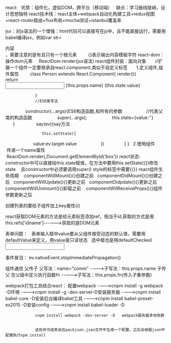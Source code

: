 react:
   优势：组件化，虚拟DOM，跨平台（移动端）
   缺点：学习曲线陡峭，设计思想独特
react技术栈：react主体+webpack自动化构建工具+redux视图+react-router路由+flux布局+mocha测试+istanbul覆盖率

jsx：对js语法的一个增强：html代码可以直接写在js中，且不能直接运行，需要用babel编译jsx，例如var str=<div>内容</div>，需要注意的是有且只有一个根元素
   <script type="text/babel"></script>       {}表示输出内容模板字符
react-dom：操作dom元素
      ReactDom.render(jsx语法)
react组件封装：面向对象
       //扩展一个组件一定要继承自react.component,类似于自定义标签
       1.定义组件,组件属性
         class Person extends React.Component{
                 render(){
                    return   <div>
                                  <input type="text" onchange={this.say.bind(this)}/>
                                  <span>{this.props.name}</span>
                                  <span>{this.state.value}</span>
                             </div>
                    
                   
                 }
                 //ES6类写法
                 constructor(...args){ES6构造函数,和所有的参数
                    //代表父类的构造函数
                    super(...args);
                    this.state={value:''}
                 }
                 say(ev){say方法

                    this.setState({
                       value:ev.target.value
                    })
                }
         }  
      2.使用组件
          <Person/>传递一个name属性
          ReactDom.render(<Person name="东东"/>,Document.getElementById('box'))
react状态:
    constructor中可以直接给this.state赋值，在方法中要用this.setState({})修改state
    且constructor中必须要调用super()
style的标签中需要{{}}
react组件生命周期
    componentWillMount(){}创建之前
    componentDidMount(){}创建之后
    componentWillUpdate(){}更新之前
    componentDidpdate(){}更新之后
    componentWillUnmount(){}卸载之前
    componentWillReceiveProps(){}组件参数更新之后

创建列表的要给子组件加上key属性{i}

react获取DOM元素的方法是给元素标签添加ref，相当于id,获取的方式是用this.refs['idname']------>获取的是DOM元素

表单问题：
   表单输入框中value要从父组件接受动态的默认值，需要用defaultValue来定义，用value是只读状态
   选中框也是用defaultChecked
  <input type="text" defaultValue={this.props.value}/>

事件冒泡：
ev.nativeEvent.stopImmediatePropagation()

组件通信
   父传子   父写法：name="comm"   ---->子写法：this.props.name
   子传父   在父级中定义执行函数fn  ----->子写法：this.props.fn(传入子集参数)
   
webpack打包工具结合react：
   配置webpack   ---->cnpm install -g webpack -D环境
                 ---->cnpm install -g -dev-server-D安装服务器
                 ---->cnpm install babel-core -D安装后台编译babel工具
                 ---->cnpm install babel-preset-es2015 -D安装config
                 ---->cnpm install babel-loader -D
                 
                 cnpm install webpack -dev-server -D   webpack服务器本地依赖
                 
                 
                 这些命令结束会在packjson.json文件中生成一个配置，之后会根据json中配置执行npm install
                 
                 
    

